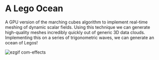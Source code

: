 # A Lego Ocean

A GPU version of the marching cubes algorithm to implement real-time meshing of dynamic scalar fields. 
Using this technique we can generate high-quality meshes incredibly quickly out of generic 3D data clouds. Implementing this on a series of trigonometric waves, we can generate an ocean of Legos! 

![ezgif com-effects](https://github.com/Anav-117/LegoOcean/assets/53962057/9bc0d2f2-46ff-4c85-8a2b-ad20ade6a233)
